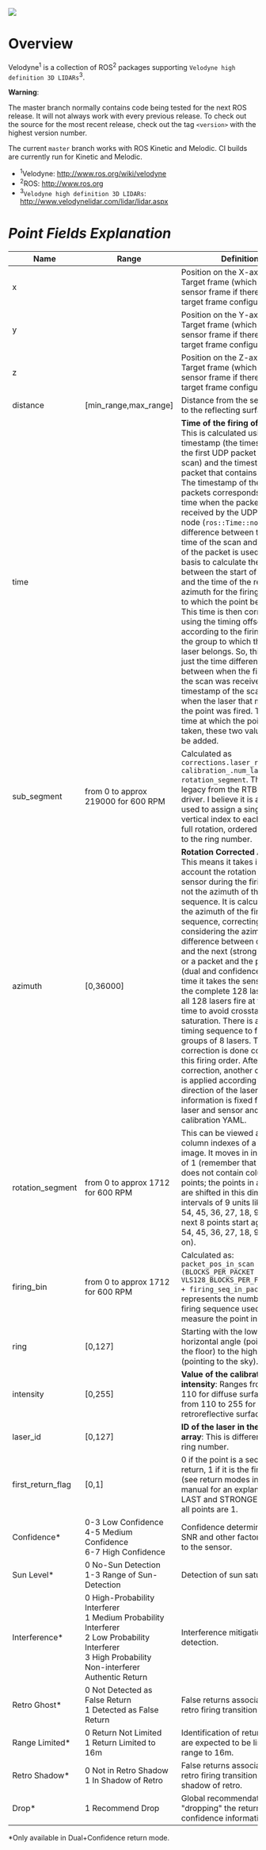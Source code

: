 [![](https://github.com/ros-drivers/velodyne/workflows/Basic%20Build%20Workflow/badge.svg)](https://github.com/ros-drivers/velodyne/actions)

Overview
========

Velodyne<sup>1</sup> is a collection of ROS<sup>2</sup> packages supporting `Velodyne high
definition 3D LIDARs`<sup>3</sup>.

**Warning**:

  The master branch normally contains code being tested for the next
  ROS release.  It will not always work with every previous release.
  To check out the source for the most recent release, check out the
  tag `<version>` with the highest version number.

The current ``master`` branch works with ROS Kinetic and Melodic.
CI builds are currently run for Kinetic and Melodic.

- <sup>1</sup>Velodyne: http://www.ros.org/wiki/velodyne
- <sup>2</sup>ROS: http://www.ros.org
- <sup>3</sup>`Velodyne high definition 3D LIDARs`: http://www.velodynelidar.com/lidar/lidar.aspx

*Point Fields Explanation*
========

| Name              | Range                                                                                                                                                  | Definition                                                                                                                                                                                                                                                                                                                                                                                                                                                                                                                                                                                                                                                                                                                                                                                                                                                                                                                                                                                                                                                                                                                                                                                                                                                                                              |
| ----------------- |--------------------------------------------------------------------------------------------------------------------------------------------------------| --------------------------------------------------------------------------------------------------------------------------------------------------------------------------------------------------------------------------------------------------------------------------------------------------------------------------------------------------------------------------------------------------------------------------------------------------------------------------------------------------------------------------------------------------------------------------------------------------------------------------------------------------------------------------------------------------------------------------------------------------------------------------------------------------------------------------------------------------------------------------------------------------------------------------------------------------------------------------------------------------------------------------------------------------------------------------------------------------------------------------------------------------------------------------------------------------------------------------------------------------------------------------------------------------------- |
| x                 |                                                                                                                                                        | Position on the X-axis of the Target frame (which is the sensor frame if there is no target frame configured).                                                                                                                                                                                                                                                                                                                                                                                                                                                                                                                                                                                                                                                                                                                                                                                                                                                                                                                                                                                                                                                                                                                                 |
| y                 |                                                                                                                                                        | Position on the Y-axis of the Target frame (which is the sensor frame if there is no target frame configured).                                                                                                                                                                                                                                                                                                                                                                                                                                                                                                                                                                                                                                                                                                                                                                                                                                                                                                                                                                                                                                                                                                                                 |
| z                 |                                                                                                                                                        | Position on the Z-axis of the Target frame (which is the sensor frame if there is no target frame configured).                                                                                                                                                                                                                                                                                                                                                                                                                                                                                                                                                                                                                                                                                                                                                                                                                                                                                                                                                                                                                                                                                                                                 |
| distance          | [min_range,max_range]                                                                                                                                  | Distance from the sensor origin to the reflecting surface.                                                                                                                                                                                                                                                                                                                                                                                                                                                                                                                                                                                                                                                                                                                                                                                                                                                                                                                                                                                                                                                                                                                                                                                                                                          |
| time              |                                                                                                                                                        | **Time of the firing of the point**: This is calculated using the timestamp (the timestamp of the first UDP packet in the scan) and the timestamp of the packet that contains the point. The timestamp of the UDP packets corresponds to the time when the packet was received by the UDP-bridge node (`ros::Time::now()`). The difference between the start time of the scan and the time of the packet is used as the basis to calculate the time between the start of the scan and the time of the reported azimuth for the firing sequence to which the point belongs. This time is then corrected using the timing offsets according to the firing order of the group to which the point's laser belongs. So, this value is just the time difference between when the first UDP of the scan was received (the timestamp of the scan) and when the laser that measured the point was fired. To get the time at which the point was taken, these two values have to be added. |
| sub_segment       | from 0 to approx 219000 for 600 RPM                                                                                                                    | Calculated as `corrections.laser_ring + calibration_.num_lasers * rotation_segment`. This is a legacy from the RTBD world driver. I believe it is an index used to assign a single unique vertical index to each point in a full rotation, ordered according to the ring number.                                                                                                                                                                                                                                                                                                                                                                                                                                                                                                                                                                                                                                                                                                                                                                                                                                                                                                                                                                                                                                                                  |
| azimuth           | [0,36000]                                                                                                                                              | **Rotation Corrected Azimuth**: This means it takes into account the rotation of the sensor during the firing. This is not the azimuth of the fire sequence. It is calculated using the azimuth of the firing sequence, correcting it by considering the azimuth difference between one firing and the next (strong and last) or a packet and the previous (dual and confidence) and the time it takes the sensor to fire the complete 128 lasers. Not all 128 lasers fire at the same time to avoid crosstalk and saturation. There is a specific timing sequence to fire 15 groups of 8 lasers. The correction is done considering this firing order. After this correction, another correction is applied according to the direction of the laser. This information is fixed for each laser and sensor and is in the calibration YAML. |
| rotation_segment  | from 0 to approx 1712 for 600 RPM                                                                                                                      | This can be viewed as the column indexes of a deep image. It moves in increments of 1 (remember that a packet does not contain column-wise points; the points in a packet are shifted in this dimension by intervals of 9 units like this: 63, 54, 45, 36, 27, 18, 9, 0. The next 8 points start again at 63, 54, 45, 36, 27, 18, 9, 0, and so on).                                                                                                                                                                                                                                                                                                                                                                                                                                                                                                                                                                                                                                                                                                                                                                                                                                                                |
| firing_bin        | from 0 to approx 1712 for 600 RPM                                                                                                                      | Calculated as: `packet_pos_in_scan * (BLOCKS_PER_PACKET / VLS128_BLOCKS_PER_FIRING_SEQ) + firing_seq_in_package`. This represents the number of the firing sequence used to measure the point in the scan.                                                                                                                                                                                                                                                                                                                                                                                                                                                                                                                                                                                                                                                                                                                                                                                                                                                                                                                                                                                                                                                                                        |
| ring              | [0,127]                                                                                                                                                | Starting with the lowest horizontal angle (pointing to the floor) to the highest (pointing to the sky).                                                                                                                                                                                                                                                                                                                                                                                                                                                                                                                                                                                                                                                                                                                                                                                                                                                                                                                                                                                                                                                                                                                                                                          |
| intensity         | [0,255]                                                                                                                                                | **Value of the calibrated intensity**: Ranges from 0 to 110 for diffuse surfaces and from 110 to 255 for retroreflective surfaces.                                                                                                                                                                                                                                                                                                                                                                                                                                                                                                                                                                                                                                                                                                                                                                                                                                                                                                                                                                                                                                                                                                                                                                  |
| laser_id          | [0,127]                                                                                                                                                | **ID of the laser in the laser array**: This is different from the ring number.                                                                                                                                                                                                                                                                                                                                                                                                                                                                                                                                                                                                                                                                                                                                                                                                                                                                                                                                                                                                                                                                                                                                                                                        |
| first_return_flag | [0,1]                                                                                                                                                  | 0 if the point is a second return, 1 if it is the first return (see return modes in the manual for an explanation). In LAST and STRONGEST modes, all points are 1.                                                                                                                                                                                                                                                                                                                                                                                                                                                                                                                                                                                                                                                                                                                                                                                                                                                                                                                                                                                                                                                           |
| Confidence*       | 0-3 Low Confidence<br>4-5 Medium Confidence<br>6-7 High Confidence                                                                                     | Confidence determined by SNR and other factors internal to the sensor.                                                                                                                                                                                                                                                                                                                                                                                                                                                                                                                                                                                                                                                                                                                                                                                                                                                                                                                                                                                                                                                                                                                                                                                        |
| Sun Level*        | 0 No-Sun Detection<br>1-3 Range of Sun-Detection<br>                                                                                                   | Detection of sun saturation.                                                                                                                                                                                                                                                                                                                                                                                                                                                                                                                                                                                                                                                                                                                                                                                                                                                                                                                                                                                                                                                                                                                                                                                                                                                                     |
| Interference*     | 0 High-Probability Interferer<br>1 Medium Probability Interferer<br>2 Low Probability Interferer<br>3 High Probability Non-interferer Authentic Return | Interference mitigation detection.                                                                                                                                                                                                                                                                                                                                                                                                                                                                                                                                                                                                                                                                                                                                                                                                                                                                                                                                                                                                                                                                                                                                                                                                                                                                     |
| Retro Ghost*      | 0 Not Detected as False Return<br>1 Detected as False Return                                                                                           | False returns associated with retro firing transitions.                                                                                                                                                                                                                                                                                                                                                                                                                                                                                                                                                                                                                                                                                                                                                                                                                                                                                                                                                                                                                                                                                                                                                                                          |
| Range Limited*    | 0 Return Not Limited<br>1 Return Limited to 16m                                                                                                        | Identification of returns that are expected to be limited in range to 16m.                                                                                                                                                                                                                                                                                                                                                                                                                                                                                                                                                                                                                                                                                                                                                                                                                                                                                                                                                                                                                                                                                                                                                             |
| Retro Shadow*     | 0 Not in Retro Shadow<br>1 In Shadow of Retro                                                                                                          | False returns associated with retro firing transitions not in the shadow of retro.                                                                                                                                                                                                                                                                                                                                                                                                                                                                                                                                                                                                                                                                                                                                                                                                                                                                                                                                                                                                                                                                                                                                                                                                                     |
| Drop*             | 1 Recommend Drop                                                                                                                                       | Global recommendation for "dropping" the return based on confidence information.                                                                                                                                                                                                                                                                                                                                                                                                                                                                                                                                                                                                                                                                                                                                                                                                                                                                                                                                                                                                                                                                                                                                                                                          |

*Only available in Dual+Confidence return mode.
